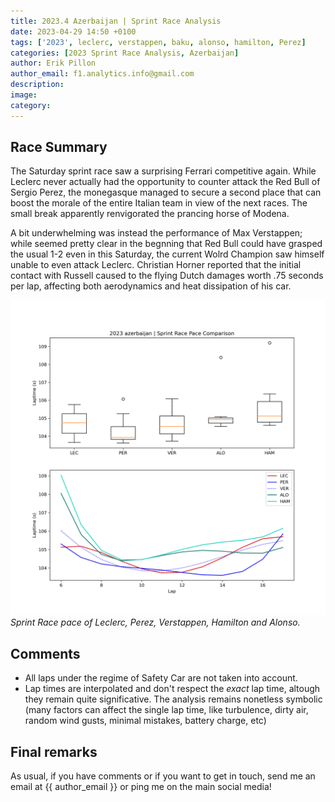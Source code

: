 ```yaml
---
title: 2023.4 Azerbaijan | Sprint Race Analysis
date: 2023-04-29 14:50 +0100
tags: ['2023', leclerc, verstappen, baku, alonso, hamilton, Perez]     # TAG names should always be lowercase
categories: [2023 Sprint Race Analysis, Azerbaijan]
author: Erik Pillon
author_email: f1.analytics.info@gmail.com
description:
image:
category:
---
```


## Race Summary
The Saturday sprint race saw a surprising Ferrari competitive again.
While Leclerc never actually had the opportunity to counter attack the Red Bull of Sergio Perez, the monegasque managed to secure a second place that can boost the morale of the entire Italian team in view of the next races. The small break apparently renvigorated the prancing horse of Modena.

A bit underwhelming was instead the performance of Max Verstappen; while seemed pretty clear in the begnning that Red Bull could have grasped the usual 1-2 even in this Saturday, the current Wolrd Champion saw himself unable to even attack Leclerc. 
Christian Horner reported that the initial contact with Russell caused to the flying Dutch damages worth .75 seconds per lap, affecting both aerodynamics and heat dissipation of his car.

![Sprint Race Lap Analysis](/assets/img/sprintracepace_comparison.png)
_Sprint Race pace of Leclerc, Perez, Verstappen, Hamilton and Alonso._

## Comments
- All laps under the regime of Safety Car are not taken into account.
- Lap times are interpolated and don't respect the _exact_ lap time, altough they remain quite significative. The analysis remains nonetless symbolic (many factors can affect the single lap time, like turbulence, dirty air, random wind gusts, minimal mistakes, battery charge, etc)

## Final remarks
As usual, if you have comments or if you want to get in touch, send me an email at {{ author_email }} or ping me on the main social media!
